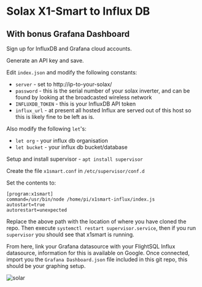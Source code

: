 # Solax X1-Smart to Influx DB
## With bonus Grafana Dashboard

Sign up for InfluxDB and Grafana cloud accounts.

Generate an API key and save.

Edit `index.json` and modify the following constants:

- `server` - set to http://ip-to-your-solax/
- `password` - this is the serial number of your solax inverter, and can be found by looking at the broadcasted wireless network
- `INFLUXDB_TOKEN` - this is your InfluxDB API token
- `influx_url` - at present all hosted Influx are served out of this host so this is likely fine to be left as is.

Also modify the following `let`'s:
- `let org` - your influx db organisation
- `let bucket` - your influx db bucket/database

Setup and install supervisor - `apt install supervisor`

Create the file `x1smart.conf` in `/etc/supervisor/conf.d`

Set the contents to:

```
[program:x1smart]
command=/usr/bin/node /home/pi/x1smart-influx/index.js
autostart=true
autorestart=unexpected
```
Replace the above path with the location of where you have cloned the repo.
Then execute `systemctl restart supervisor.service`, then if you run `supervisor` you should see that x1smart is running.

From here, link your Grafana datasource with your FlightSQL Influx datasource, information for this is available on Google.
Once connected, import you the `Grafana Dashboard.json` file included in this git repo, this should be your graphing setup.

![solar](https://github.com/JoshIPT/x1smart-influx/assets/44308535/d4d2b63d-0a47-4047-b0e9-90b9d7a912a0)
